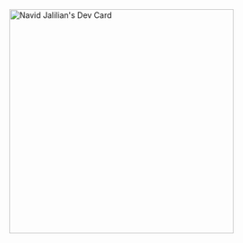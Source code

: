 <div style="max-height:100px">
<a href="https://app.daily.dev/navidjJalilian" ><img style="float:right" src="https://api.daily.dev/devcards/80e16af9709e4b9b8f869773d8e56e34.png?r=hrf" width="400" alt="Navid Jalilian's Dev Card"/></a>
</div>
